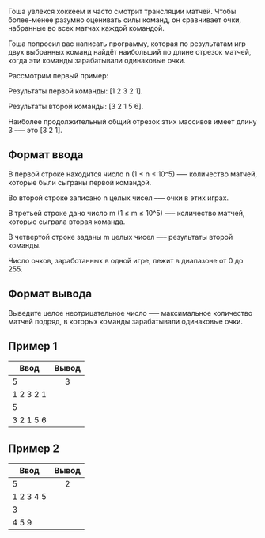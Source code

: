 Гоша увлёкся хоккеем и часто смотрит трансляции матчей. Чтобы более-менее разумно оценивать силы команд, он сравнивает очки, набранные во всех матчах каждой командой.

Гоша попросил вас написать программу, которая по результатам игр двух выбранных команд найдёт наибольший по длине отрезок матчей, когда эти команды зарабатывали одинаковые очки.

Рассмотрим первый пример:

Результаты первой команды: [1 2 3 2 1].

Результаты второй команды: [3 2 1 5 6].

Наиболее продолжительный общий отрезок этих массивов имеет длину 3 –— это [3 2 1].

## Формат ввода

В первой строке находится число n (1 ≤ n ≤ 10^5) –— количество матчей, которые были сыграны первой командой.

Во второй строке записано n целых чисел –— очки в этих играх.

В третьей строке дано число m (1 ≤ m ≤ 10^5) —– количество матчей, которые сыграла вторая команда.

В четвертой строке заданы m целых чисел —– результаты второй команды.

Число очков, заработанных в одной игре, лежит в диапазоне от 0 до 255.

## Формат вывода

Выведите целое неотрицательное число —– максимальное количество матчей подряд, в которых команды зарабатывали одинаковые очки.

## Пример 1
| Ввод                               | Вывод                              | 
| ---------------------------------- |:----------------------------------:|
| 5                                  | 3                                  |
| 1 2 3 2 1                          |                                    |
| 5                                  |                                    |
| 3 2 1 5 6                          |                                    |

## Пример 2
| Ввод                               | Вывод                              | 
| ---------------------------------- |:----------------------------------:|
| 5                                  | 2                                  |
| 1 2 3 4 5                          |                                    |
| 3                                  |                                    |
| 4 5 9                              |                                    |

